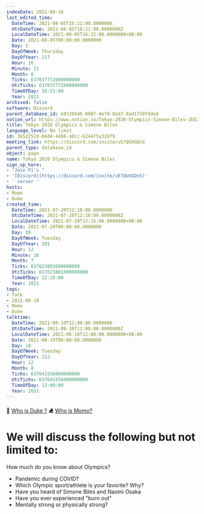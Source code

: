 ```yaml
---
indexDate: 2021-08-10
last_edited_time:
  DateTime: 2021-08-05T16:21:00.0000000
  UtcDateTime: 2021-08-05T16:21:00.0000000Z
  LocalDateTime: 2021-08-05T16:21:00.0000000+00:00
  Date: 2021-08-05T00:00:00.0000000
  Day: 5
  DayOfWeek: Thursday
  DayOfYear: 217
  Hour: 16
  Minute: 21
  Month: 8
  Ticks: 637637772600000000
  UtcTicks: 637637772600000000
  TimeOfDay: 16:21:00
  Year: 2021
archived: false
software: Discord
parent_database_id: e9339446-880f-4ef0-8ad7-8ad1f507dded
notion_url: https://www.notion.so/Tokyo-2020-Olympics-Simone-Biles-3b52252db6d444b8a8cc624475a328f9
title: Tokyo 2020 Olympics & Simone Biles
language_level: No limit
id: 3b52252d-b6d4-44b8-a8cc-624475a328f9
meeting_link: https://discord.com/invite/vE7QUXGDnS
parent_type: database_id
object: page
name: Tokyo 2020 Olympics & Simone Biles
sign_up_here:
- "Join Pi's "
- '[Discord](https://discord.com/invite/vE7QUXGDnS)'
- ' server '
hosts:
- Momo
- Duke
created_time:
  DateTime: 2021-07-20T12:16:00.0000000
  UtcDateTime: 2021-07-20T12:16:00.0000000Z
  LocalDateTime: 2021-07-20T12:16:00.0000000+00:00
  Date: 2021-07-20T00:00:00.0000000
  Day: 20
  DayOfWeek: Tuesday
  DayOfYear: 201
  Hour: 12
  Minute: 16
  Month: 7
  Ticks: 637623801600000000
  UtcTicks: 637623801600000000
  TimeOfDay: 12:16:00
  Year: 2021
tags:
- Talk
- 2021-08-10
- Momo
- Duke
talktime:
  DateTime: 2021-08-10T12:00:00.0000000
  UtcDateTime: 2021-08-10T12:00:00.0000000Z
  LocalDateTime: 2021-08-10T12:00:00.0000000+00:00
  Date: 2021-08-10T00:00:00.0000000
  Day: 10
  DayOfWeek: Tuesday
  DayOfYear: 222
  Hour: 12
  Month: 8
  Ticks: 637641936000000000
  UtcTicks: 637641936000000000
  TimeOfDay: 12:00:00
  Year: 2021
---
```



👑   [Who is Duke ?](/e0958ccc596f4efea798c99507f0f16e) 
⛸️  [Who is Momo?](/23f0f26c7f1547c0b08477c0c6f1f461) 

# We will discuss the following but not limited to:
How much do you know about Olympics?
   - Pandemic during COVID?
   - Which Olympic sport/athlete is your favorite? Why?
   - Have you heard of Simone Biles and Naomi Osaka
   - Have you ever experienced "burn out"
   - Mentally strong or physically strong?




